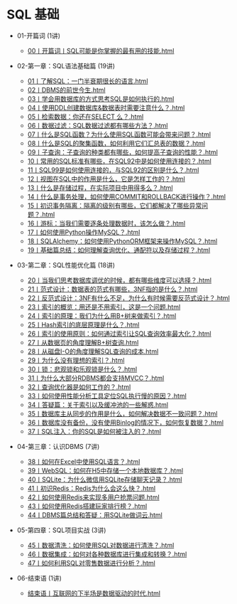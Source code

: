 # SQL 基础

* 01-开篇词 (1讲)
  * [00丨开篇词丨SQL可能是你掌握的最有用的技能.html](./pages/01/00.html)

* 02-第一章：SQL语法基础篇 (19讲)
  * [01丨了解SQL：一门半衰期很长的语言.html](./pages/02/01.html)
  * [02丨DBMS的前世今生.html](./pages/02/02.html)
  * [03丨学会用数据库的方式思考SQL是如何执行的.html](./pages/02/03.html)
  * [04丨使用DDL创建数据库&数据表时需要注意什么？.html](./pages/02/04.html)
  * [05丨检索数据：你还在SELECT  么？.html](./pages/02/05.html)
  * [06丨数据过滤：SQL数据过滤都有哪些方法？.html](./pages/02/06.html)
  * [07丨什么是SQL函数？为什么使用SQL函数可能会带来问题？.html](./pages/02/07.html)
  * [08丨什么是SQL的聚集函数，如何利用它们汇总表的数据？.html](./pages/02/08.html)
  * [09丨子查询：子查询的种类都有哪些，如何提高子查询的性能？.html](./pages/02/09.html)
  * [10丨常用的SQL标准有哪些，在SQL92中是如何使用连接的？.html](./pages/02/10.html)
  * [11丨SQL99是如何使用连接的，与SQL92的区别是什么？.html](./pages/02/11.html)
  * [12丨视图在SQL中的作用是什么，它是怎样工作的？.html](./pages/02/12.html)
  * [13丨什么是存储过程，在实际项目中用得多么？.html](./pages/02/13.html)
  * [14丨什么是事务处理，如何使用COMMIT和ROLLBACK进行操作？.html](./pages/02/14.html)
  * [15丨初识事务隔离：隔离的级别有哪些，它们都解决了哪些异常问题？.html](./pages/02/15.html)
  * [16丨游标：当我们需要逐条处理数据时，该怎么做？.html](./pages/02/16.html)
  * [17丨如何使用Python操作MySQL？.html](./pages/02/17.html)
  * [18丨SQLAlchemy：如何使用PythonORM框架来操作MySQL？.html](./pages/02/18.html)
  * [19丨基础篇总结：如何理解查询优化、通配符以及存储过程？.html](./pages/02/19.html)

* 03-第二章：SQL性能优化篇 (18讲)
  * [20丨当我们思考数据库调优的时候，都有哪些维度可以选择？.html](./pages/03/20.html)
  * [21丨范式设计：数据表的范式有哪些，3NF指的是什么？.html](./pages/03/21.html)
  * [22丨反范式设计：3NF有什么不足，为什么有时候需要反范式设计？.html](./pages/03/22.html)
  * [23丨索引的概览：用还是不用索引，这是一个问题.html](./pages/03/23.html)
  * [24丨索引的原理：我们为什么用B+树来做索引？.html](./pages/03/24.html)
  * [25丨Hash索引的底层原理是什么？.html](./pages/03/25.html)
  * [26丨索引的使用原则：如何通过索引让SQL查询效率最大化？.html](./pages/03/26.html)
  * [27丨从数据页的角度理解B+树查询.html](./pages/03/27.html)
  * [28丨从磁盘I-O的角度理解SQL查询的成本.html](./pages/03/28.html)
  * [29丨为什么没有理想的索引？.html](./pages/03/29.html)
  * [30丨锁：悲观锁和乐观锁是什么？.html](./pages/03/30.html)
  * [31丨为什么大部分RDBMS都会支持MVCC？.html](./pages/03/31.html)
  * [32丨查询优化器是如何工作的？.html](./pages/03/32.html)
  * [33丨如何使用性能分析工具定位SQL执行慢的原因？.html](./pages/03/33.html)
  * [34丨答疑篇：关于索引以及缓冲池的一些解惑.html](./pages/03/34.html)
  * [35丨数据库主从同步的作用是什么，如何解决数据不一致问题？.html](./pages/03/35.html)
  * [36丨数据库没有备份，没有使用Binlog的情况下，如何恢复数据？.html](./pages/03/36.html)
  * [37丨SQL注入：你的SQL是如何被注入的？.html](./pages/03/37.html)

* 04-第三章：认识DBMS (7讲)
  * [38丨如何在Excel中使用SQL语言？.html](./pages/04/38.html)
  * [39丨WebSQL：如何在H5中存储一个本地数据库？.html](./pages/04/39.html)
  * [40丨SQLite：为什么微信用SQLite存储聊天记录？.html](./pages/04/40.html)
  * [41丨初识Redis：Redis为什么会这么快？.html](./pages/04/41.html)
  * [42丨如何使用Redis来实现多用户抢票问题.html](./pages/04/42.html)
  * [43丨如何使用Redis搭建玩家排行榜？.html](./pages/04/43.html)
  * [44丨DBMS篇总结和答疑：用SQLite做词云.html](./pages/04/44.html)

* 05-第四章：SQL项目实战 (3讲)
  * [45丨数据清洗：如何使用SQL对数据进行清洗？.html](./pages/05/45.html)
  * [46丨数据集成：如何对各种数据库进行集成和转换？.html](./pages/05/46.html)
  * [47丨如何利用SQL对零售数据进行分析？.html](./pages/05/47.html)

* 06-结束语 (1讲)
  * [结束语丨互联网的下半场是数据驱动的时代.html](./pages/06/00.html)
